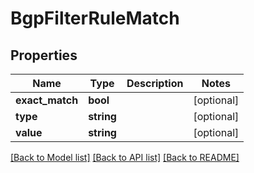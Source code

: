 # BgpFilterRuleMatch

## Properties
Name | Type | Description | Notes
------------ | ------------- | ------------- | -------------
**exact_match** | **bool** |  | [optional] 
**type** | **string** |  | [optional] 
**value** | **string** |  | [optional] 

[[Back to Model list]](../README.md#documentation-for-models) [[Back to API list]](../README.md#documentation-for-api-endpoints) [[Back to README]](../README.md)


